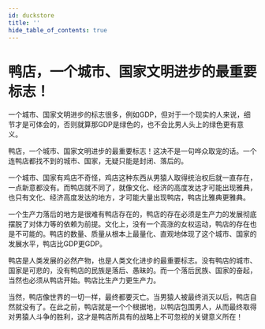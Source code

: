 ```yaml
---
id: duckstore
title: ''
hide_table_of_contents: true
---
```


# 鸭店，一个城市、国家文明进步的最重要标志！

一个城市、国家文明进步的标志很多，例如GDP，但对于一个现实的人来说，细节才是可体会的，否则就算那GDP是绿色的，也不会比男人头上的绿色更有意义。

鸭店，一个城市、国家文明进步的最重要标志！这决不是一句哗众取宠的话。一个连鸭店都找不到的城市、国家，无疑只能是封闭、落后的。

一个城市、国家有鸡店不奇怪，鸡店这种东西从男猿人取得统治权后就一直存在，一点新意都没有。而鸭店就不同了，就像文化、经济的高度发达才可能出现雅典，也只有文化、经济高度发达的地方，才可能大量出现鸭店，鸭店比雅典更雅典。

一个生产力落后的地方是很难有鸭店存在的，鸭店的存在必须是生产力的发展彻底摆脱了对体力等的依赖为前提。文化上，没有一个高涨的女权运动，鸭店的存在也是不可能的。鸭店的数量、质量从根本上最量化、直观地体现了这个城市、国家的发展水平，鸭店比GDP更GDP。

鸭店是人类发展的必然产物，也是人类文化进步的最重要标志。没有鸭店的城市、国家是可悲的，没有鸭店的民族是落后、愚昧的。而一个落后民族、国家的奋起，当然也必须从鸭店开始。鸭店比生产力更生产力。

当然，鸭店像世界的一切一样，最终都要灭亡。当男猿人被最终消灭以后，鸭店自然就没有了。在此之前，鸭店就是一个个根据地，以鸭店包围男人，从而最终取得对男猿人斗争的胜利，这才是鸭店所具有的战略上不可忽视的关键意义所在！